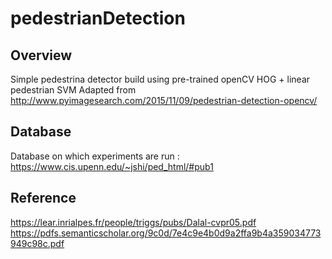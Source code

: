 # pedestrianDetection

## Overview
Simple pedestrina detector build using pre-trained openCV HOG + linear pedestrian SVM
Adapted from http://www.pyimagesearch.com/2015/11/09/pedestrian-detection-opencv/

## Database
Database on which experiments are run : https://www.cis.upenn.edu/~jshi/ped_html/#pub1

## Reference
https://lear.inrialpes.fr/people/triggs/pubs/Dalal-cvpr05.pdf
https://pdfs.semanticscholar.org/9c0d/7e4c9e4b0d9a2ffa9b4a359034773949c98c.pdf
